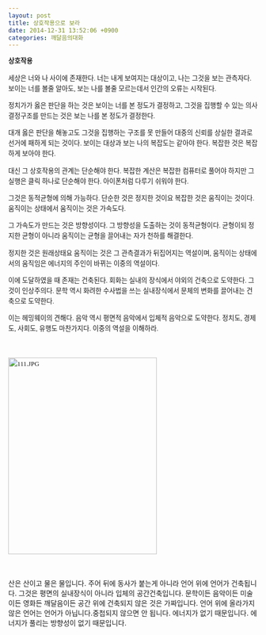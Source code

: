 ```yaml
---
layout: post
title: 상호작용으로 보라
date: 2014-12-31 13:52:06 +0900
categories: 깨달음의대화
---
```

<p style="font-family: 바탕; font-size: 10pt; letter-spacing: 0px; line-height: 21px;">
</p>

<p style="font-family: 바탕; font-size: 10pt; letter-spacing: 0px; line-height: 21px;">
  <b>상호작용</b>
</p>

  


<p style="font-family: 바탕; font-size: 10pt; letter-spacing: 0px; line-height: 21px;">
  세상은 너와 나 사이에 존재한다. 너는 내게 보여지는 대상이고, 나는 그것을 보는 관측자다. 보이는 너를 볼줄 알아도, 보는 나를 볼줄 모르는데서 인간의 오류는 시작된다.
</p>

  


<p style="font-family: 바탕; font-size: 10pt; letter-spacing: 0px; line-height: 21px;">
  정치가가 옳은 판단을 하는 것은 보이는 너를 본 정도가 결정하고, 그것을 집행할 수 있는 의사결정구조를 만드는 것은 보는 나를 본 정도가 결정한다.
</p>

  


<p style="font-family: 바탕; font-size: 10pt; letter-spacing: 0px; line-height: 21px;">
  대개 옳은 판단을 해놓고도 그것을 집행하는 구조를 못 만들어 대중의 신뢰를 상실한 결과로 선거에 패하게 되는 것이다. 보이는 대상과 보는 나의 복잡도는 같아야 한다. 복잡한 것은 복잡하게 보아야 한다.
</p>

  


<p style="font-family: 바탕; font-size: 10pt; letter-spacing: 0px; line-height: 21px;">
  대신 그 상호작용의 관계는 단순해야 한다. 복잡한 계산은 복잡한 컴퓨터로 풀어야 하지만 그 실행은 클릭 하나로 단순해야 한다. 아이폰처럼 다루기 쉬워야 한다.
</p>

  


<p style="font-family: 바탕; font-size: 10pt; letter-spacing: 0px; line-height: 21px;">
  그것은 동적균형에 의해 가능하다. 단순한 것은 정지한 것이요 복잡한 것은 움직이는 것이다. 움직이는 상태에서 움직이는 것은 가속도다.
</p>

  


<p style="font-family: 바탕; font-size: 10pt; letter-spacing: 0px; line-height: 21px;">
  그 가속도가 만드는 것은 방향성이다. 그 방향성을 도출하는 것이 동적균형이다. 균형이되 정지한 균형이 아니라 움직이는 균형을 끌어내는 자가 천하를 해결한다.
</p>

  


<p style="font-family: 바탕; font-size: 10pt; letter-spacing: 0px; line-height: 21px;">
  정지한 것은 원래상태요 움직이는 것은 그 관측결과가 뒤집어지는 역설이며, 움직이는 상태에서의 움직임은 에너지의 주인이 바뀌는 이중의 역설이다.
</p>

  


<p style="font-family: 바탕; font-size: 10pt; letter-spacing: 0px; line-height: 21px;">
  이에 도달하였을 때 존재는 건축된다. 회화는 실내의 장식에서 야외의 건축으로 도약한다. 그것이 인상주의다. 문학 역시 화려한 수사법을 쓰는 실내장식에서 문체의 변화를 끌어내는 건축으로 도약한다.
</p>

  


<p style="font-family: 바탕; font-size: 10pt; letter-spacing: 0px; line-height: 21px;">
  이는 헤밍웨이의 견해다. 음악 역시 평면적 음악에서 입체적 음악으로 도약한다. 정치도, 경제도, 사회도, 유행도 마찬가지다. 이중의 역설을 이해하라.
</p>

<p style="font-family: 바탕; font-size: 10pt; letter-spacing: 0px; line-height: 21px;">
  <br />
</p>

<p style="font-family: 바탕; font-size: 10pt; letter-spacing: 0px; line-height: 21px;">
  <img src="assets/attach/images/198/213/551/111.JPG" alt="111.JPG" width="300" height="397" /> <br />
</p>

<p style="font-family: 바탕; font-size: 10pt; letter-spacing: 0px; line-height: 21px;">
  <br />
</p>

산은 산이고 물은 물입니다. 주어 뒤에 동사가 붙는게 아니라 언어 위에 언어가 건축됩니다. 그것은 평면의 실내장식이 아니라 입체의 공간건축입니다. 문학이든 음악이든 미술이든 영화든 깨달음이든 공간 위에 건축되지 않은 것은 가짜입니다. 언어 위에 올라가지 않은 언어는 언어가 아닙니다.중첩되지 않으면 안 됩니다. 에너지가 없기 때문입니다. 에너지가 풀리는 방향성이 없기 때문입니다.
